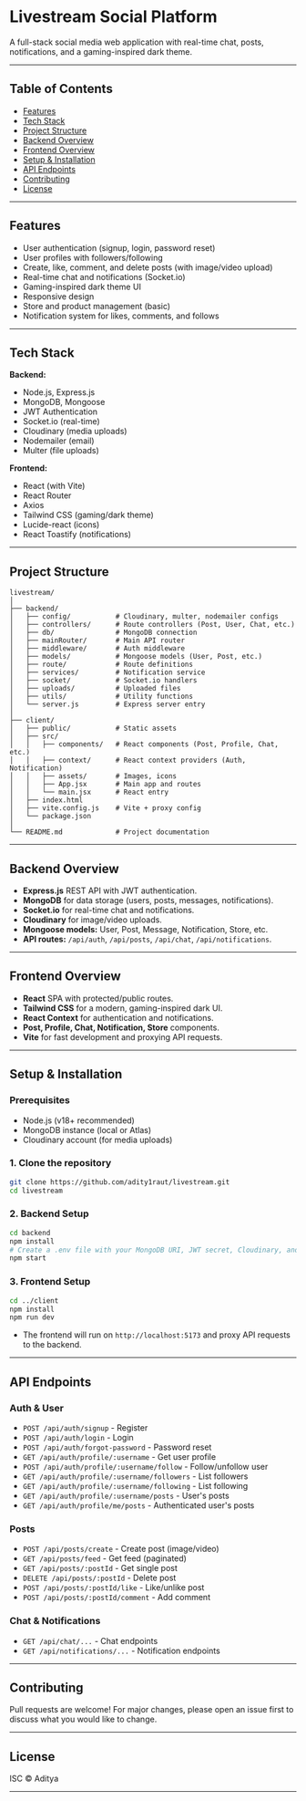 # Livestream Social Platform

A full-stack social media web application with real-time chat, posts, notifications, and a gaming-inspired dark theme.

---

## Table of Contents

- [Features](#features)
- [Tech Stack](#tech-stack)
- [Project Structure](#project-structure)
- [Backend Overview](#backend-overview)
- [Frontend Overview](#frontend-overview)
- [Setup & Installation](#setup--installation)
- [API Endpoints](#api-endpoints)
- [Contributing](#contributing)
- [License](#license)

---

## Features

- User authentication (signup, login, password reset)
- User profiles with followers/following
- Create, like, comment, and delete posts (with image/video upload)
- Real-time chat and notifications (Socket.io)
- Gaming-inspired dark theme UI
- Responsive design
- Store and product management (basic)
- Notification system for likes, comments, and follows

---

## Tech Stack

**Backend:**
- Node.js, Express.js
- MongoDB, Mongoose
- JWT Authentication
- Socket.io (real-time)
- Cloudinary (media uploads)
- Nodemailer (email)
- Multer (file uploads)

**Frontend:**
- React (with Vite)
- React Router
- Axios
- Tailwind CSS (gaming/dark theme)
- Lucide-react (icons)
- React Toastify (notifications)

---

## Project Structure

```
livestream/
│
├── backend/
│   ├── config/           # Cloudinary, multer, nodemailer configs
│   ├── controllers/      # Route controllers (Post, User, Chat, etc.)
│   ├── db/               # MongoDB connection
│   ├── mainRouter/       # Main API router
│   ├── middleware/       # Auth middleware
│   ├── models/           # Mongoose models (User, Post, etc.)
│   ├── route/            # Route definitions
│   ├── services/         # Notification service
│   ├── socket/           # Socket.io handlers
│   ├── uploads/          # Uploaded files
│   ├── utils/            # Utility functions
│   └── server.js         # Express server entry
│
├── client/
│   ├── public/           # Static assets
│   ├── src/
│   │   ├── components/   # React components (Post, Profile, Chat, etc.)
│   │   ├── context/      # React context providers (Auth, Notification)
│   │   ├── assets/       # Images, icons
│   │   ├── App.jsx       # Main app and routes
│   │   └── main.jsx      # React entry
│   ├── index.html
│   ├── vite.config.js    # Vite + proxy config
│   └── package.json
│
└── README.md             # Project documentation
```

---

## Backend Overview

- **Express.js** REST API with JWT authentication.
- **MongoDB** for data storage (users, posts, messages, notifications).
- **Socket.io** for real-time chat and notifications.
- **Cloudinary** for image/video uploads.
- **Mongoose models:** User, Post, Message, Notification, Store, etc.
- **API routes:** `/api/auth`, `/api/posts`, `/api/chat`, `/api/notifications`.

---

## Frontend Overview

- **React** SPA with protected/public routes.
- **Tailwind CSS** for a modern, gaming-inspired dark UI.
- **React Context** for authentication and notifications.
- **Post, Profile, Chat, Notification, Store** components.
- **Vite** for fast development and proxying API requests.

---

## Setup & Installation

### Prerequisites

- Node.js (v18+ recommended)
- MongoDB instance (local or Atlas)
- Cloudinary account (for media uploads)

### 1. Clone the repository

```bash
git clone https://github.com/adity1raut/livestream.git
cd livestream
```

### 2. Backend Setup

```bash
cd backend
npm install
# Create a .env file with your MongoDB URI, JWT secret, Cloudinary, and email configs
npm start
```

### 3. Frontend Setup

```bash
cd ../client
npm install
npm run dev
```

- The frontend will run on `http://localhost:5173` and proxy API requests to the backend.

---

## API Endpoints

### Auth & User

- `POST /api/auth/signup` - Register
- `POST /api/auth/login` - Login
- `POST /api/auth/forgot-password` - Password reset
- `GET /api/auth/profile/:username` - Get user profile
- `POST /api/auth/profile/:username/follow` - Follow/unfollow user
- `GET /api/auth/profile/:username/followers` - List followers
- `GET /api/auth/profile/:username/following` - List following
- `GET /api/auth/profile/:username/posts` - User's posts
- `GET /api/auth/profile/me/posts` - Authenticated user's posts

### Posts

- `POST /api/posts/create` - Create post (image/video)
- `GET /api/posts/feed` - Get feed (paginated)
- `GET /api/posts/:postId` - Get single post
- `DELETE /api/posts/:postId` - Delete post
- `POST /api/posts/:postId/like` - Like/unlike post
- `POST /api/posts/:postId/comment` - Add comment

### Chat & Notifications

- `GET /api/chat/...` - Chat endpoints
- `GET /api/notifications/...` - Notification endpoints

---

## Contributing

Pull requests are welcome! For major changes, please open an issue first to discuss what you would like to change.

---

## License

ISC © Aditya

---

